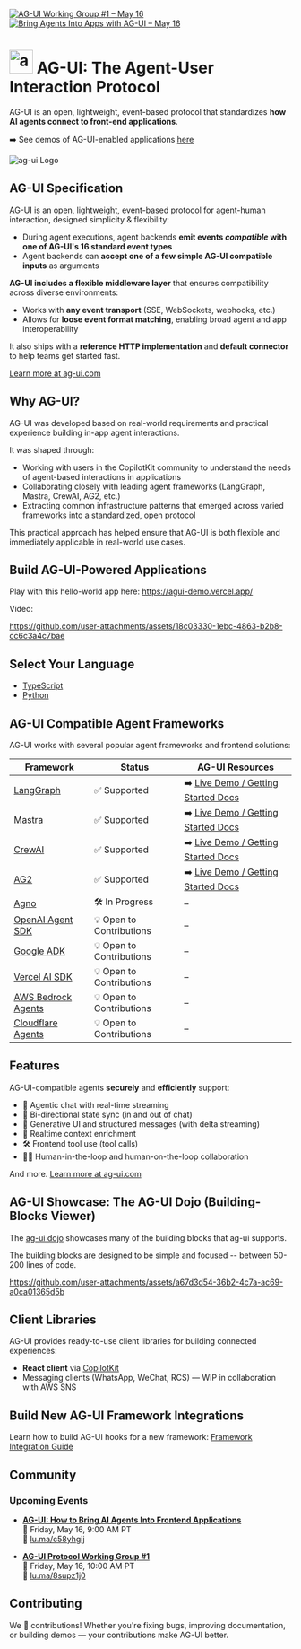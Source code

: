 [![AG-UI Working Group #1 – May 16](https://img.shields.io/badge/AG--UI%20Working%20Group%20%231%E2%80%94May%2016-blue?style=flat-square)](https://lu.ma/8supz1j0)
[![Bring Agents Into Apps with AG-UI – May 16](https://img.shields.io/badge/Bring%20Agents%20Into%20Apps%20with%20AG--UI%E2%80%94May%2016-blue?style=flat-square)](https://lu.ma/c58yhgij)

# <img src="https://github.com/user-attachments/assets/ebc0dd08-8732-4519-9b6c-452ce54d8058" alt="ag-ui Logo" height="42px" /> AG-UI: The Agent-User Interaction Protocol

AG-UI is an open, lightweight, event-based protocol that standardizes **how AI agents connect to front-end applications**.

➡️ See demos of AG-UI-enabled applications [here](https://github.com/ag-ui-protocol/ag-ui?tab=readme-ov-file#ag-ui-compatible-agent-frameworks)

<img src="https://github.com/user-attachments/assets/215227a5-9698-4d97-a46e-8904b95bfa08" alt="ag-ui Logo" style="max-width: 100px; height: auto;" />

## AG-UI Specification

AG-UI is an open, lightweight, event-based protocol for agent-human interaction, designed simplicity & flexibility:

- During agent executions, agent backends **emit events _compatible_ with one of AG-UI's 16 standard event types**
- Agent backends can **accept one of a few simple AG-UI compatible inputs** as arguments

**AG-UI includes a flexible middleware layer** that ensures compatibility across diverse environments:

- Works with **any event transport** (SSE, WebSockets, webhooks, etc.)
- Allows for **loose event format matching**, enabling broad agent and app interoperability

It also ships with a **reference HTTP implementation** and **default connector** to help teams get started fast.

[Learn more at ag-ui.com](https://ag-ui.com)

## Why AG-UI?

AG-UI was developed based on real-world requirements and practical experience building in-app agent interactions.

It was shaped through:

- Working with users in the CopilotKit community to understand the needs of agent-based interactions in applications
- Collaborating closely with leading agent frameworks (LangGraph, Mastra, CrewAI, AG2, etc.)
- Extracting common infrastructure patterns that emerged across varied frameworks into a standardized, open protocol

This practical approach has helped ensure that AG-UI is both flexible and immediately applicable in real-world use cases.

## Build AG-UI-Powered Applications

Play with this hello-world app here:
https://agui-demo.vercel.app/

Video:

https://github.com/user-attachments/assets/18c03330-1ebc-4863-b2b8-cc6c3a4c7bae

## Select Your Language

- [TypeScript](https://github.com/ag-ui-protocol/ag-ui/tree/main/typescript-sdk)
- [Python](https://github.com/ag-ui-protocol/ag-ui/tree/main/python-sdk)

## AG-UI Compatible Agent Frameworks

AG-UI works with several popular agent frameworks and frontend solutions:

| Framework                                                          | Status                   | AG-UI Resources                                                              |
| ------------------------------------------------------------------ | ------------------------ | ---------------------------------------------------------------------------- |
| [LangGraph](https://www.langchain.com/langgraph)                   | ✅ Supported             | ➡️ [Live Demo / Getting Started Docs](https://v0-langgraph-land.vercel.app/) |
| [Mastra](https://mastra.ai/)                                       | ✅ Supported             | ➡️ [Live Demo / Getting Started Docs](https://v0-mastra-land.vercel.app/)    |
| [CrewAI](https://crewai.com/)                                      | ✅ Supported             | ➡️ [Live Demo / Getting Started Docs](https://v0-crew-land.vercel.app/)      |
| [AG2](https://ag2.ai/)                                             | ✅ Supported             | ➡️ [Live Demo / Getting Started Docs](https://v0-ag2-land.vercel.app/)       |
| [Agno](https://github.com/agno-agi/agno)                           | 🛠️ In Progress           | –                                                                            |
| [OpenAI Agent SDK](https://openai.github.io/openai-agents-python/) | 💡 Open to Contributions | –                                                                            |
| [Google ADK](https://google.github.io/adk-docs/get-started/)       | 💡 Open to Contributions | –                                                                            |
| [Vercel AI SDK](https://github.com/vercel/ai)                      | 💡 Open to Contributions | –                                                                            |
| [AWS Bedrock Agents](https://aws.amazon.com/bedrock/agents/)       | 💡 Open to Contributions | –                                                                            |
| [Cloudflare Agents](https://developers.cloudflare.com/agents/)     | 💡 Open to Contributions | –                                                                            |

## Features

AG-UI-compatible agents **securely** and **efficiently** support:

- 💬 Agentic chat with real-time streaming
- 🔄 Bi-directional state sync (in and out of chat)
- 🧩 Generative UI and structured messages (with delta streaming)
- 🧠 Realtime context enrichment
- 🛠️ Frontend tool use (tool calls)
- 🧑‍💻 Human-in-the-loop and human-on-the-loop collaboration

And more. [Learn more at ag-ui.com](https://ag-ui.com)

## AG-UI Showcase: The AG-UI Dojo (Building-Blocks Viewer)

The [ag-ui dojo](https://feature-viewer-langgraph.vercel.app/) showcases many of the building blocks that ag-ui supports.

The building blocks are designed to be simple and focused -- between 50-200 lines of code.

https://github.com/user-attachments/assets/a67d3d54-36b2-4c7a-ac69-a0ca01365d5b

## Client Libraries

AG-UI provides ready-to-use client libraries for building connected experiences:

- **React client** via [CopilotKit](http://copilotkit.ai/docs)
- Messaging clients (WhatsApp, WeChat, RCS) — WIP in collaboration with AWS SNS

## Build New AG-UI Framework Integrations

Learn how to build AG-UI hooks for a new framework: [Framework Integration Guide](http://agui.com/build-hooks)

## Community

### Upcoming Events

- **[AG-UI: How to Bring AI Agents Into Frontend Applications](https://lu.ma/c58yhgij)**  
  📅 Friday, May 16, 9:00 AM PT  
  🔗 [lu.ma/c58yhgij](https://lu.ma/c58yhgij)

- **[AG-UI Protocol Working Group #1](https://lu.ma/8supz1j0)**  
  📅 Friday, May 16, 10:00 AM PT  
  🔗 [lu.ma/8supz1j0](https://lu.ma/8supz1j0)

## Contributing

We 💜 contributions! Whether you're fixing bugs, improving documentation, or building demos — your contributions make AG-UI better.
